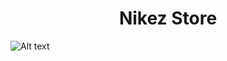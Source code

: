 <h1 align="center">Nikez Store</h1>
<img src="/src/assets/website.png" alt="Alt text" title="Optional title">